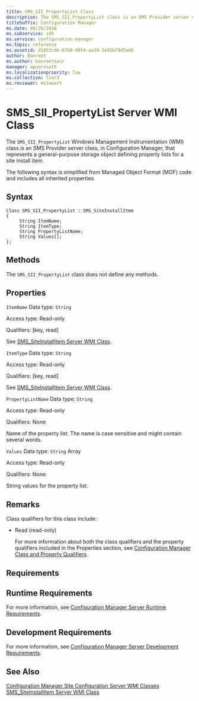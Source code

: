 ```yaml
---
title: SMS_SII_PropertyList Class
description: The SMS_SII_PropertyList class is an SMS Provider server class that represents a general-purpose storage object defining property lists for a site install item.
titleSuffix: Configuration Manager
ms.date: 09/20/2016
ms.subservice: sdk
ms.service: configuration-manager
ms.topic: reference
ms.assetid: d1853cde-6768-40f4-aa39-2e42b79d5ad8
author: Banreet
ms.author: banreetkaur
manager: apoorvseth
ms.localizationpriority: low
ms.collection: tier3
ms.reviewer: mstewart
---
```

# SMS_SII_PropertyList Server WMI Class
The `SMS_SII_PropertyList` Windows Management Instrumentation (WMI) class is an SMS Provider server class, in Configuration Manager, that represents a general-purpose storage object defining property lists for a site install item.

 The following syntax is simplified from Managed Object Format (MOF) code and includes all inherited properties.

## Syntax

```
Class SMS_SII_PropertyList : SMS_SiteInstallItem
{
     String ItemName;
     String ItemType;
     String PropertyListName;
     String Values[];
};
```

## Methods
 The `SMS_SII_PropertyList` class does not define any methods.

## Properties
 `ItemName`
 Data type: `String`

 Access type: Read-only

 Qualifiers: [key, read]

 See [SMS_SiteInstallItem Server WMI Class](../../../../../develop/reference/core/servers/configure/sms_siteinstallitem-server-wmi-class.md).

 `ItemType`
 Data type: `String`

 Access type: Read-only

 Qualifiers: [key, read]

 See [SMS_SiteInstallItem Server WMI Class](../../../../../develop/reference/core/servers/configure/sms_siteinstallitem-server-wmi-class.md).

 `PropertyListName`
 Data type: `String`

 Access type: Read-only

 Qualifiers: None

 Name of the property list. The name is case sensitive and might contain several words.

 `Values`
 Data type: `String` Array

 Access type: Read-only

 Qualifiers: None

 String values for the property list.

## Remarks
 Class qualifiers for this class include:

- Read (read-only)

  For more information about both the class qualifiers and the property qualifiers included in the Properties section, see [Configuration Manager Class and Property Qualifiers](../../../../../develop/reference/misc/class-and-property-qualifiers.md).

## Requirements

## Runtime Requirements
 For more information, see [Configuration Manager Server Runtime Requirements](../../../../../develop/core/reqs/server-runtime-requirements.md).

## Development Requirements
 For more information, see [Configuration Manager Server Development Requirements](../../../../../develop/core/reqs/server-development-requirements.md).

## See Also
 [Configuration Manager Site Configuration Server WMI Classes](../../../../../develop/reference/core/servers/configure/site-configuration-server-wmi-classes.md)
 [SMS_SiteInstallItem Server WMI Class](../../../../../develop/reference/core/servers/configure/sms_siteinstallitem-server-wmi-class.md)
